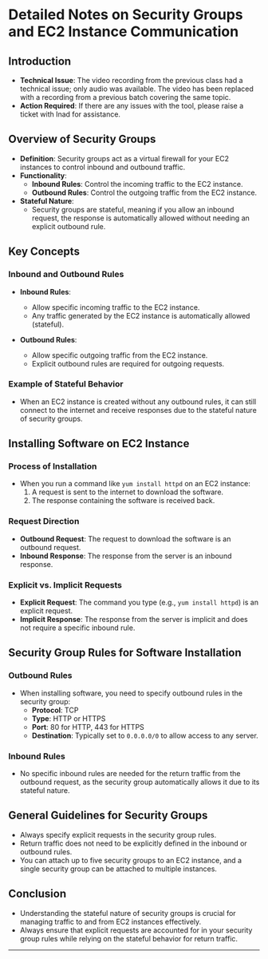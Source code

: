 # Detailed Notes on Security Groups and EC2 Instance Communication

## Introduction
- **Technical Issue**: The video recording from the previous class had a technical issue; only audio was available. The video has been replaced with a recording from a previous batch covering the same topic.
- **Action Required**: If there are any issues with the tool, please raise a ticket with Inad for assistance.

## Overview of Security Groups
- **Definition**: Security groups act as a virtual firewall for your EC2 instances to control inbound and outbound traffic.
- **Functionality**:
  - **Inbound Rules**: Control the incoming traffic to the EC2 instance.
  - **Outbound Rules**: Control the outgoing traffic from the EC2 instance.
- **Stateful Nature**: 
  - Security groups are stateful, meaning if you allow an inbound request, the response is automatically allowed without needing an explicit outbound rule.

## Key Concepts
### Inbound and Outbound Rules
- **Inbound Rules**: 
  - Allow specific incoming traffic to the EC2 instance.
  - Any traffic generated by the EC2 instance is automatically allowed (stateful).
  
- **Outbound Rules**: 
  - Allow specific outgoing traffic from the EC2 instance.
  - Explicit outbound rules are required for outgoing requests.

### Example of Stateful Behavior
- When an EC2 instance is created without any outbound rules, it can still connect to the internet and receive responses due to the stateful nature of security groups.

## Installing Software on EC2 Instance
### Process of Installation
- When you run a command like `yum install httpd` on an EC2 instance:
  1. A request is sent to the internet to download the software.
  2. The response containing the software is received back.

### Request Direction
- **Outbound Request**: The request to download the software is an outbound request.
- **Inbound Response**: The response from the server is an inbound response.

### Explicit vs. Implicit Requests
- **Explicit Request**: The command you type (e.g., `yum install httpd`) is an explicit request.
- **Implicit Response**: The response from the server is implicit and does not require a specific inbound rule.

## Security Group Rules for Software Installation
### Outbound Rules
- When installing software, you need to specify outbound rules in the security group:
  - **Protocol**: TCP
  - **Type**: HTTP or HTTPS
  - **Port**: 80 for HTTP, 443 for HTTPS
  - **Destination**: Typically set to `0.0.0.0/0` to allow access to any server.

### Inbound Rules
- No specific inbound rules are needed for the return traffic from the outbound request, as the security group automatically allows it due to its stateful nature.

## General Guidelines for Security Groups
- Always specify explicit requests in the security group rules.
- Return traffic does not need to be explicitly defined in the inbound or outbound rules.
- You can attach up to five security groups to an EC2 instance, and a single security group can be attached to multiple instances.

## Conclusion
- Understanding the stateful nature of security groups is crucial for managing traffic to and from EC2 instances effectively.
- Always ensure that explicit requests are accounted for in your security group rules while relying on the stateful behavior for return traffic.

---
